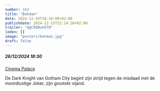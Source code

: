 ```yaml
---
number: 163
title: "Batman"
date: 2024-12-26T18:30:00+02:00
publishdate: 2024-12-15T22:14:26+02:00
trailer: "dgC9Q0uhX70"
leden: []
image: "posters/batman.jpg"
draft: false
---
```


##### 26/12/2024 18:30

[Cinema Palace](https://cinema-palace.be/nl/evenementen/club-35-batman-1989)

De Dark Knight van Gotham City begint zijn strijd tegen de misdaad met de moordlustige Joker, zijn grootste vijand.
<!--more-->
